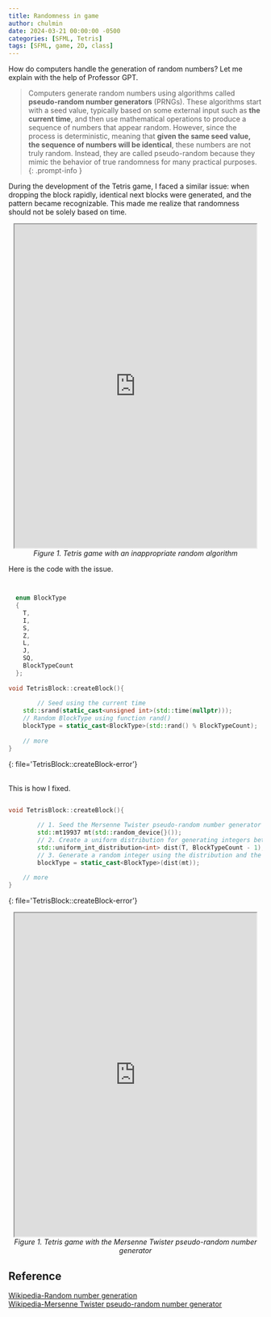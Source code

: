 ```yaml
---
title: Randomness in game
author: chulmin
date: 2024-03-21 00:00:00 -0500
categories: [SFML, Tetris]
tags: [SFML, game, 2D, class]
---
```



How do computers handle the generation of random numbers? Let me explain with the help of Professor GPT.


> Computers generate random numbers using algorithms called **pseudo-random number generators** (PRNGs). These algorithms start with a seed value, typically based on some external input such as **the current time**, and then use mathematical operations to produce a sequence of numbers that appear random. However, since the process is deterministic, meaning that **given the same seed value, the sequence of numbers will be identical**, these numbers are not truly random. Instead, they are called pseudo-random because they mimic the behavior of true randomness for many practical purposes.
{: .prompt-info }


During the development of the Tetris game, I faced a similar issue: when dropping the block rapidly, identical next blocks were generated, and the pattern became recognizable. This made me realize that randomness should not be solely based on time.

<center>
<iframe src="https://drive.google.com/file/d/11JMuBTIyrOUx849ri8sQ7b3ou4LfDBvu/preview" width="480" height="640" allow="autoplay"></iframe>
	<br>
  <em>Figure 1. Tetris game with an inappropriate random algorithm</em>
</center>


Here is the code with the issue.
```cpp


  enum BlockType
  {
    T,
    I,
    S,
    Z,
    L,
    J,
    SQ,
    BlockTypeCount
  };
  
void TetrisBlock::createBlock(){	
    
		// Seed using the current time 
    std::srand(static_cast<unsigned int>(std::time(nullptr)));
    // Random BlockType using function rand()
    blockType = static_cast<BlockType>(std::rand() % BlockTypeCount);
    
    // more 
}
```
{: file='TetrisBlock::createBlock-error'}
<br>
<br>

This is how I fixed.
```cpp

void TetrisBlock::createBlock(){	
   
		// 1. Seed the Mersenne Twister pseudo-random number generator (mt19937) with a random value from std::random_device.
		std::mt19937 mt(std::random_device{}());
		// 2. Create a uniform distribution for generating integers between T and BlockTypeCount - 1, inclusive.
		std::uniform_int_distribution<int> dist(T, BlockTypeCount - 1);
		// 3. Generate a random integer using the distribution and the mt19937 generator, then cast it to a BlockType enum value.
		blockType = static_cast<BlockType>(dist(mt));
    
    // more 
} 
```
{: file='TetrisBlock::createBlock-error'}


<center>
<iframe src="https://drive.google.com/file/d/11A2gFl2oR1alD_B2Sq1HrW1GFtaEpHWz/preview" width="480" height="640" allow="autoplay"></iframe>
	<br>
  <em>Figure 1. Tetris game with the Mersenne Twister pseudo-random number generator</em>
</center>



## Reference
[Wikipedia-Random number generation](https://en.wikipedia.org/wiki/Random_number_generation)<br>
[Wikipedia-Mersenne Twister pseudo-random number generator](https://en.wikipedia.org/wiki/Mersenne_Twister)<br>


